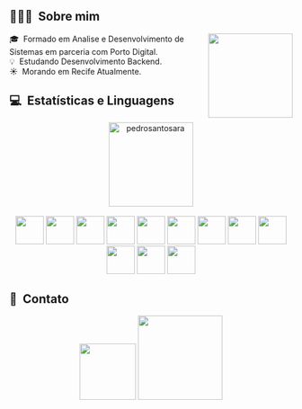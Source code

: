 ## 👨🏻‍💻 &nbsp;Sobre mim
                    
<img src="https://user-images.githubusercontent.com/59851589/178666023-5fb1bb5b-735d-4bbc-88bf-5584dcac7972.gif" align="right" height="150" width="150"></a>
                    
🎓 &nbsp;Formado em Analise e Desenvolvimento de Sistemas em parceria com Porto Digital.\
💡 &nbsp;Estudando Desenvolvimento Backend.\
☀️ &nbsp;Morando em Recife Atualmente.

## 💻 &nbsp;Estatísticas e Linguagens


<div align="center">
 
  <img height="150em" src="https://github-readme-streak-stats.herokuapp.com/?user=pedrosantosara&theme=dark" alt="pedrosantosara" />
   <div>
     <br>
  <img widht="50px" height="50px" src="https://cdn.jsdelivr.net/gh/devicons/devicon/icons/nodejs/nodejs-original.svg" />  
  <img widht="50px" height="50px" src="https://cdn.jsdelivr.net/gh/devicons/devicon/icons/express/express-original.svg" />
  <img widht="50px" height="50px" src="https://cdn.jsdelivr.net/gh/devicons/devicon/icons/typescript/typescript-original.svg" />
  <img widht="50px" height="50px" src="https://cdn.jsdelivr.net/gh/devicons/devicon/icons/postgresql/postgresql-original.svg" />
  <img widht="50px" height="50px" src="https://cdn.jsdelivr.net/gh/devicons/devicon/icons/mysql/mysql-original.svg" />        
  <img widht="50px" height="50px" src="https://cdn.jsdelivr.net/gh/devicons/devicon/icons/linux/linux-original.svg" />
  <img widht="50px" height="50px" src="https://cdn.jsdelivr.net/gh/devicons/devicon/icons/redis/redis-original.svg" />
  <img widht="50px" height="50px" src="https://cdn.jsdelivr.net/gh/devicons/devicon/icons/socketio/socketio-original.svg" />
  <img widht="50px" height="50px" src="https://cdn.jsdelivr.net/gh/devicons/devicon/icons/docker/docker-original.svg" />
  <img widht="50px" height="50px" src="https://cdn.jsdelivr.net/gh/devicons/devicon/icons/java/java-original.svg" />
  <img widht="50px" height="50px" src="https://cdn.jsdelivr.net/gh/devicons/devicon/icons/spring/spring-original.svg" />         
  <img widht="50px" height="50px" src="https://cdn.jsdelivr.net/gh/devicons/devicon/icons/npm/npm-original-wordmark.svg" />
  </div>
</div>

## 📱 &nbsp;Contato

<div align="center">
<a href="https://www.linkedin.com/in/pedrohensantos/"><img width="100" src="https://img.shields.io/badge/-Pedro-blue?style=flat-square&logo=Linkedin&logoColor=white"></a>
<a href="https://github.com/login?return_to=https%3A%2F%2Fgithub.com%2Fpedrosantosara"><img width="150"src="https://img.shields.io/github/followers/pedrosantosara?label=Follow&style=social&link=https://github.com/pedrosantosara"></a>
</div>
